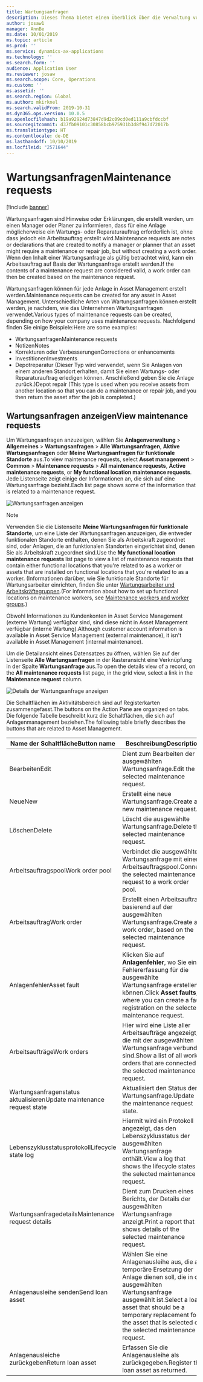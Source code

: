 ```yaml
---
title: Wartungsanfragen
description: Dieses Thema bietet einen Überblick über die Verwaltung von Wartungsanfragen in Asset Management.
author: josaw1
manager: AnnBe
ms.date: 10/01/2019
ms.topic: article
ms.prod: ''
ms.service: dynamics-ax-applications
ms.technology: ''
ms.search.form: ''
audience: Application User
ms.reviewer: josaw
ms.search.scope: Core, Operations
ms.custom: ''
ms.assetid: ''
ms.search.region: Global
ms.author: mkirknel
ms.search.validFrom: 2019-10-31
ms.dyn365.ops.version: 10.0.5
ms.openlocfilehash: b19a92924d73847d9d2c09cd0ed111a9cbfdccbf
ms.sourcegitcommit: d37fb09101c30858bcb975931b3d8f947d72017b
ms.translationtype: HT
ms.contentlocale: de-DE
ms.lasthandoff: 10/10/2019
ms.locfileid: "2571644"
---
```

# <a name="maintenance-requests"></a><span data-ttu-id="3cc42-103">Wartungsanfragen</span><span class="sxs-lookup"><span data-stu-id="3cc42-103">Maintenance requests</span></span>

[!include [banner](../../includes/banner.md)]

 

<span data-ttu-id="3cc42-104">Wartungsanfragen sind Hinweise oder Erklärungen, die erstellt werden, um einen Manager oder Planer zu informieren, dass für eine Anlage möglicherweise ein Wartungs- oder Reparaturauftrag erforderlich ist, ohne dass jedoch ein Arbeitsauftrag erstellt wird.</span><span class="sxs-lookup"><span data-stu-id="3cc42-104">Maintenance requests are notes or declarations that are created to notify a manager or planner that an asset might require a maintenance or repair job, but without creating a work order.</span></span> <span data-ttu-id="3cc42-105">Wenn den Inhalt einer Wartungsanfrage als gültig betrachtet wird, kann ein Arbeitsauftrag auf Basis der Wartungsanfrage erstellt werden.</span><span class="sxs-lookup"><span data-stu-id="3cc42-105">If the contents of a maintenance request are considered valid, a work order can then be created based on the maintenance request.</span></span>

<span data-ttu-id="3cc42-106">Wartungsanfragen können für jede Anlage in Asset Management erstellt werden.</span><span class="sxs-lookup"><span data-stu-id="3cc42-106">Maintenance requests can be created for any asset in Asset Management.</span></span> <span data-ttu-id="3cc42-107">Unterschiedliche Arten von Wartungsanfragen können erstellt werden, je nachdem, wie das Unternehmen Wartungsanfragen verwendet.</span><span class="sxs-lookup"><span data-stu-id="3cc42-107">Various types of maintenance requests can be created, depending on how your company uses maintenance requests.</span></span> <span data-ttu-id="3cc42-108">Nachfolgend finden Sie einige Beispiele:</span><span class="sxs-lookup"><span data-stu-id="3cc42-108">Here are some examples:</span></span>

- <span data-ttu-id="3cc42-109">Wartungsanfragen</span><span class="sxs-lookup"><span data-stu-id="3cc42-109">Maintenance requests</span></span>
- <span data-ttu-id="3cc42-110">Notizen</span><span class="sxs-lookup"><span data-stu-id="3cc42-110">Notes</span></span>
- <span data-ttu-id="3cc42-111">Korrekturen oder Verbesserungen</span><span class="sxs-lookup"><span data-stu-id="3cc42-111">Corrections or enhancements</span></span>
- <span data-ttu-id="3cc42-112">Investitionen</span><span class="sxs-lookup"><span data-stu-id="3cc42-112">Investments</span></span>
- <span data-ttu-id="3cc42-113">Depotreparatur (Dieser Typ wird verwendet, wenn Sie Anlagen von einem anderen Standort erhalten, damit Sie einen Wartungs- oder Reparaturauftrag erledigen können. Anschließend geben Sie die Anlage zurück.)</span><span class="sxs-lookup"><span data-stu-id="3cc42-113">Depot repair (This type is used when you receive assets from another location so that you can do a maintenance or repair job, and you then return the asset after the job is completed.)</span></span>

## <a name="view-maintenance-requests"></a><span data-ttu-id="3cc42-114">Wartungsanfragen anzeigen</span><span class="sxs-lookup"><span data-stu-id="3cc42-114">View maintenance requests</span></span>

<span data-ttu-id="3cc42-115">Um Wartungsanfragen anzuzeigen, wählen Sie **Anlagenverwaltung** \> **Allgemeines** \> **Wartungsanfragen** \> **Alle Wartungsanfragen**, **Aktive Wartungsanfragen** oder **Meine Wartungsanfragen für funktionale Standorte** aus.</span><span class="sxs-lookup"><span data-stu-id="3cc42-115">To view maintenance requests, select **Asset management** \> **Common** \> **Maintenance requests** \> **All maintenance requests**, **Active maintenance requests**, or **My functional location maintenance requests**.</span></span> <span data-ttu-id="3cc42-116">Jede Listenseite zeigt einige der Informationen an, die sich auf eine Wartungsanfrage bezieht.</span><span class="sxs-lookup"><span data-stu-id="3cc42-116">Each list page shows some of the information that is related to a maintenance request.</span></span>

![Wartungsanfragen anzeigen](media/01-manage-maintenance-requests.png)

> [!NOTE]
> <span data-ttu-id="3cc42-118">Verwenden Sie die Listenseite **Meine Wartungsanfragen für funktionale Standorte**, um eine Liste der Wartungsanfragen anzuzeigen, die entweder funktionalen Standorte enthalten, denen Sie als Arbeitskraft zugeordnet sind, oder Anlagen, die an funktionalen Standorten eingerichtet sind, denen Sie als Arbeitskraft zugeordnet sind.</span><span class="sxs-lookup"><span data-stu-id="3cc42-118">Use the **My functional location maintenance requests** list page to view a list of maintenance requests that contain either functional locations that you're related to as a worker or assets that are installed on functional locations that you're related to as a worker.</span></span> <span data-ttu-id="3cc42-119">(Informationen darüber, wie Sie funktionale Standorte für Wartungsarbeiter einrichten, finden Sie unter [Wartungsarbeiter und Arbeitskräftegruppen](../setup-for-objects/workers-and-worker-groups.md).</span><span class="sxs-lookup"><span data-stu-id="3cc42-119">(For information about how to set up functional locations on maintenance workers, see [Maintenance workers and worker groups](../setup-for-objects/workers-and-worker-groups.md).)</span></span>
> 
> <span data-ttu-id="3cc42-120">Obwohl Informationen zu Kundenkonten in Asset Service Management (externe Wartung) verfügbar sind, sind diese nicht in Asset Management verfügbar (interne Wartung).</span><span class="sxs-lookup"><span data-stu-id="3cc42-120">Although customer account information is available in Asset Service Management (external maintenance), it isn't available in Asset Management (internal maintenance).</span></span>

<span data-ttu-id="3cc42-121">Um die Detailansicht eines Datensatzes zu öffnen, wählen Sie auf der Listenseite **Alle Wartungsanfragen** in der Rasteransicht eine Verknüpfung in der Spalte **Wartungsanfrage** aus.</span><span class="sxs-lookup"><span data-stu-id="3cc42-121">To open the details view of a record, on the **All maintenance requests** list page, in the grid view, select a link in the **Maintenance request** column.</span></span>

![Details der Wartungsanfrage anzeigen](media/02-manage-maintenance-requests.png)

<span data-ttu-id="3cc42-123">Die Schaltflächen im Aktivitätsbereich sind auf Registerkarten zusammengefasst.</span><span class="sxs-lookup"><span data-stu-id="3cc42-123">The buttons on the Action Pane are organized on tabs.</span></span> <span data-ttu-id="3cc42-124">Die folgende Tabelle beschreibt kurz die Schaltflächen, die sich auf Anlagenmanagement beziehen.</span><span class="sxs-lookup"><span data-stu-id="3cc42-124">The following table briefly describes the buttons that are related to Asset Management.</span></span>

| <span data-ttu-id="3cc42-125">Name der Schaltfläche</span><span class="sxs-lookup"><span data-stu-id="3cc42-125">Button name</span></span>                      | <span data-ttu-id="3cc42-126">Beschreibung</span><span class="sxs-lookup"><span data-stu-id="3cc42-126">Description</span></span> |
|----------------------------------|-------------|
| <span data-ttu-id="3cc42-127">Bearbeiten</span><span class="sxs-lookup"><span data-stu-id="3cc42-127">Edit</span></span>                             | <span data-ttu-id="3cc42-128">Dient zum Bearbeiten der ausgewählten Wartungsanfrage.</span><span class="sxs-lookup"><span data-stu-id="3cc42-128">Edit the selected maintenance request.</span></span> |
| <span data-ttu-id="3cc42-129">Neue</span><span class="sxs-lookup"><span data-stu-id="3cc42-129">New</span></span>                              | <span data-ttu-id="3cc42-130">Erstellt eine neue Wartungsanfrage.</span><span class="sxs-lookup"><span data-stu-id="3cc42-130">Create a new maintenance request.</span></span> |
| <span data-ttu-id="3cc42-131">Löschen</span><span class="sxs-lookup"><span data-stu-id="3cc42-131">Delete</span></span>                           | <span data-ttu-id="3cc42-132">Löscht die ausgewählte Wartungsanfrage.</span><span class="sxs-lookup"><span data-stu-id="3cc42-132">Delete the selected maintenance request.</span></span> |
| <span data-ttu-id="3cc42-133">Arbeitsauftragspool</span><span class="sxs-lookup"><span data-stu-id="3cc42-133">Work order pool</span></span>                  | <span data-ttu-id="3cc42-134">Verbindet die ausgewählte Wartungsanfrage mit einem Arbeitsauftragspool.</span><span class="sxs-lookup"><span data-stu-id="3cc42-134">Connect the selected maintenance request to a work order pool.</span></span> |
| <span data-ttu-id="3cc42-135">Arbeitsauftrag</span><span class="sxs-lookup"><span data-stu-id="3cc42-135">Work order</span></span>                       | <span data-ttu-id="3cc42-136">Erstellt einen Arbeitsauftrag basierend auf der ausgewählten Wartungsanfrage.</span><span class="sxs-lookup"><span data-stu-id="3cc42-136">Create a work order, based on the selected maintenance request.</span></span> |
| <span data-ttu-id="3cc42-137">Anlagenfehler</span><span class="sxs-lookup"><span data-stu-id="3cc42-137">Asset fault</span></span>                      | <span data-ttu-id="3cc42-138">Klicken Sie auf **Anlagenfehler**, wo Sie eine Fehlererfassung für die ausgewählte Wartungsanfrage erstellen können.</span><span class="sxs-lookup"><span data-stu-id="3cc42-138">Click **Asset faults**, where you can create a fault registration on the selected maintenance request.</span></span> |
| <span data-ttu-id="3cc42-139">Arbeitsaufträge</span><span class="sxs-lookup"><span data-stu-id="3cc42-139">Work orders</span></span>                      | <span data-ttu-id="3cc42-140">Hier wird eine Liste aller Arbeitsaufträge angezeigt, die mit der ausgewählten Wartungsanfrage verbunden sind.</span><span class="sxs-lookup"><span data-stu-id="3cc42-140">Show a list of all work orders that are connected to the selected maintenance request.</span></span> |
| <span data-ttu-id="3cc42-141">Wartungsanfragenstatus aktualisieren</span><span class="sxs-lookup"><span data-stu-id="3cc42-141">Update maintenance request state</span></span> | <span data-ttu-id="3cc42-142">Aktualisiert den Status der Wartungsanfrage.</span><span class="sxs-lookup"><span data-stu-id="3cc42-142">Update the maintenance request state.</span></span> |
| <span data-ttu-id="3cc42-143">Lebenszyklusstatusprotokoll</span><span class="sxs-lookup"><span data-stu-id="3cc42-143">Lifecycle state log</span></span>              | <span data-ttu-id="3cc42-144">Hiermit wird ein Protokoll angezeigt, das den Lebenszyklusstatus der ausgewählten Wartungsanfrage enthält.</span><span class="sxs-lookup"><span data-stu-id="3cc42-144">View a log that shows the lifecycle states of the selected maintenance request.</span></span> |
| <span data-ttu-id="3cc42-145">Wartungsanfragedetails</span><span class="sxs-lookup"><span data-stu-id="3cc42-145">Maintenance request details</span></span>      | <span data-ttu-id="3cc42-146">Dient zum Drucken eines Berichts, der Details der ausgewählten Wartungsanfrage anzeigt.</span><span class="sxs-lookup"><span data-stu-id="3cc42-146">Print a report that shows details of the selected maintenance request.</span></span> |
| <span data-ttu-id="3cc42-147">Anlagenausleihe senden</span><span class="sxs-lookup"><span data-stu-id="3cc42-147">Send loan asset</span></span>                  | <span data-ttu-id="3cc42-148">Wählen Sie eine Anlagenausleihe aus, die als temporäre Ersetzung der Anlage dienen soll, die in der ausgewählten Wartungsanfrage ausgewählt ist.</span><span class="sxs-lookup"><span data-stu-id="3cc42-148">Select a loan asset that should be a temporary replacement for the asset that is selected on the selected maintenance request.</span></span> |
| <span data-ttu-id="3cc42-149">Anlagenausleiche zurückgeben</span><span class="sxs-lookup"><span data-stu-id="3cc42-149">Return loan asset</span></span>                | <span data-ttu-id="3cc42-150">Erfassen Sie die Anlagenausleihe als zurückgegeben.</span><span class="sxs-lookup"><span data-stu-id="3cc42-150">Register the loan asset as returned.</span></span> |

